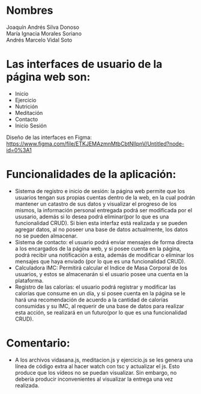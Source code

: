 # Nombres  
Joaquín Andrés Silva Donoso  
María Ignacia Morales Soriano  
Andrés Marcelo Vidal Soto

# Las interfaces de usuario de la página web son: 
- Inicio
- Ejercicio
- Nutrición 
- Meditación
- Contacto 
- Inicio Sesión

Diseño de las interfaces en Figma: https://www.figma.com/file/ETKJEMAzmnMtbCbtNlIpnV/Untitled?node-id=0%3A1

# Funcionalidades de la aplicación:
- Sistema de registro e inicio de sesión: la página web permite que los usuarios tengan sus propias cuentas dentro de la web, en la cual podrán mantener un catastro de sus datos y visualizar el progreso de los mismos, la información personal entregada podrá ser modificada por el ususario, además si lo desea podrá eliminar(por lo que es una funcionalidad CRUD). Si bien esta interfaz está realizada y se pueden agregar datos, al no poseer una base de datos actualmente, los datos no se pueden almacenar.
- Sistema de contacto: el usuario podrá enviar mensajes de forma directa a los encargados de la página web, y si posee cuenta en la página, podrá recibir una notificación a esta, además de modificar o eliminar los mensajes que haya enviado (por lo que es una funcionalidad CRUD).
- Calculadora IMC: Permitirá calcular el Indice de Masa Corporal de los usuarios, y estos se almacenarán si el usuario posee una cuenta en la plataforma.
- Registro de las calorías: el usuario podrá registrar y modificar las calorías que consume en un día, y si posee cuenta en la página se le hará una recomendación de acuerdo a la cantidad de calorías consumidas y su IMC, al requerir de una base de datos para realizar esta acción, se realizará en un futuro(por lo que es una funcionalidad CRUD). 

# Comentario: 
- A los archivos vidasana.js, meditacion.js y ejercicio.js se les genera una línea de código extra al hacer watch con tsc y actualizar el js. Esto produce que los vídeos no se puedan visualizar. Sin embargo, no debería producir inconvenientes al visualizar la entrega una vez realizada.
